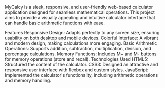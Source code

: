 MyCalcy is a sleek, responsive, and user-friendly web-based calculator application designed for seamless mathematical operations. This project aims to provide a visually appealing and intuitive calculator interface that can handle basic arithmetic functions with ease.

Features
Responsive Design: Adapts perfectly to any screen size, ensuring usability on both desktop and mobile devices.
Colorful Interface: A vibrant and modern design, making calculations more engaging.
Basic Arithmetic Operations: Supports addition, subtraction, multiplication, division, and percentage calculations.
Memory Functions: Includes M+ and M- buttons for memory operations (store and recall).
Technologies Used
HTML5: Structured the content of the calculator.
CSS3: Designed an attractive and responsive user interface with flexbox and custom styles.
JavaScript: Implemented the calculator's functionality, including arithmetic operations and memory handling.
